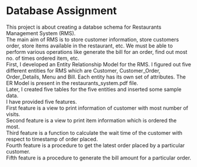 # Database Assignment
This project is about creating a databse schema for Restaurants Management System (RMS).<br>
The main aim of RMS is to store customer information, store customers order, store items available in the restaurant, etc.
We must be able to perform various operations like generate the bill for an order, find out most no. of times ordered item, etc. <br>
First, I developed an Entity Relationship Model for the RMS.
I figured out five different entities for RMS which are Customer, Customer_Order, Order_Details, Menu and Bill. Each entity has its own set of attributes.
The ER Model is present in the restaurants_system.pdf file.<br>
Later, I created five tables for the five entities and inserted some sample data.<br>
I have provided five features.<br>
First feature is a view to print information of customer with most number of visits.<br>
Second feature is a view to print item information which is ordered the most.<br>
Third feature is a function to calculate the wait time of the customer with respect to timestamp of order placed.<br>
Fourth feature is a procedure to get the latest order placed by a particular customer.<br>
Fifth feature is a procedure to generate the bill amount for a particular order.<br>
